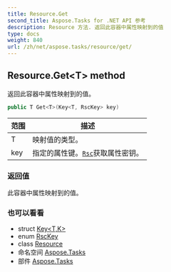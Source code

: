 ```yaml
---
title: Resource.Get
second_title: Aspose.Tasks for .NET API 参考
description: Resource 方法. 返回此容器中属性映射到的值
type: docs
weight: 840
url: /zh/net/aspose.tasks/resource/get/
---
```

## Resource.Get&lt;T&gt; method

返回此容器中属性映射到的值。

```csharp
public T Get<T>(Key<T, RscKey> key)
```

| 范围 | 描述 |
| --- | --- |
| T | 映射值的类型。 |
| key | 指定的属性键。[`Rsc`](../../rsc/)获取属性密钥。 |

### 返回值

此容器中属性映射到的值。

### 也可以看看

* struct [Key&lt;T,K&gt;](../../key-2/)
* enum [RscKey](../../rsckey/)
* class [Resource](../)
* 命名空间 [Aspose.Tasks](../../resource/)
* 部件 [Aspose.Tasks](../../../)


